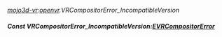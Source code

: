 _[mojo3d-vr](../../modules/mojo3d-vr/mojo3d-vr-module.md):[openvr](openvr:).VRCompositorError\_IncompatibleVersion_
##### Const VRCompositorError\_IncompatibleVersion:[EVRCompositorError](../../modules/mojo3d-vr/openvr-evrcompositorerror.md)
